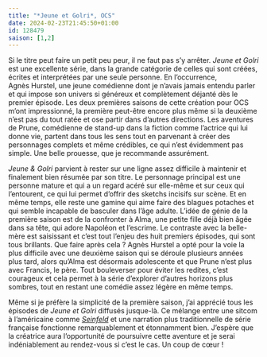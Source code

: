 ```yaml
---
title: "*Jeune et Golri*, OCS"
date: 2024-02-23T21:45:50+01:00
id: 128479
saison: [1,2]
---
```


Si le titre peut faire un petit peu peur, il ne faut pas s’y arrêter. *Jeune et Golri* est une excellente série, dans la grande catégorie de celles qui sont créées, écrites et interprétées par une seule personne. En l’occurrence, Agnès Hurstel, une jeune comédienne dont je n’avais jamais entendu parler et qui impose son univers si généreux et complètement déjanté dès le premier épisode. Les deux premières saisons de cette création pour OCS m’ont impressionné, la première peut-être encore plus même si la deuxième n’est pas du tout ratée et ose partir dans d’autres directions. Les aventures de Prune, comédienne de stand-up dans la fiction comme l’actrice qui lui donne vie, partent dans tous les sens tout en parvenant à créer des personnages complets et même crédibles, ce qui n’est évidemment pas simple. Une belle prouesse, que je recommande assurément.

*Jeune & Golri* parvient à rester sur une ligne assez difficile à maintenir et finalement bien résumée par son titre. Le personnage principal est une personne mature et qui a un regard acéré sur elle-même et sur ceux qui l’entourent, ce qui lui permet d’offrir des sketchs incisifs sur scène. Et en même temps, elle reste une gamine qui aime faire des blagues potaches et qui semble incapable de basculer dans l’âge adulte. L’idée de génie de la première saison est de la confronter à Alma, une petite fille déjà bien âgée dans sa tête, qui adore Napoléon et l’escrime. Le contraste avec la belle-mère est saisissant et c’est tout l’enjeu des huit premiers épisodes, qui sont tous brillants. Que faire après cela ? Agnès Hurstel a opté pour la voie la plus difficile avec une deuxième saison qui se déroule plusieurs années plus tard, alors qu’Alma est désormais adolescente et que Prune n’est plus avec Francis, le père. Tout bouleverser pour éviter les redites, c’est courageux et cela permet à la série d’explorer d’autres horizons plus sombres, tout en restant une comédie assez légère en même temps.

Même si je préfère la simplicité de la première saison, j’ai apprécié tous les épisodes de *Jeune et Golri* diffusés jusque-là. Ce mélange entre une sitcom à l’américaine comme [*Seinfeld*](https://voiretmanger.fr/seinfeld-david-seinfeld-nbc/) et une narration plus traditionnelle de série française fonctionne remarquablement et étonnamment bien. J’espère que la créatrice aura l’opportunité de poursuivre cette aventure et je serai indéniablement au rendez-vous si c’est le cas. Un coup de cœur !



